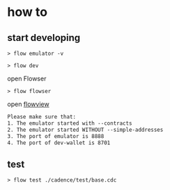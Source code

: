 # how to

## start developing

```script
> flow emulator -v

> flow dev
```

open Flowser

```script
> flow flowser
```

open [flowview](https://emulator.flowview.app/)

```txt
Please make sure that:
1. The emulator started with --contracts
2. The emulator started WITHOUT --simple-addresses
3. The port of emulator is 8888
4. The port of dev-wallet is 8701
```

## test

```script
> flow test ./cadence/test/base.cdc
```

